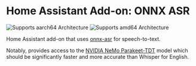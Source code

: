 # Home Assistant Add-on: ONNX ASR

![Supports aarch64 Architecture][aarch64-shield] ![Supports amd64 Architecture][amd64-shield]

Home Assistant add-on that uses [onnx-asr](https://github.com/guillaumekln/istupakov/onnx-asr/) for speech-to-text.

Notably, provides access to the [NVIDIA NeMo Parakeet-TDT](https://developer.nvidia.com/blog/turbocharge-asr-accuracy-and-speed-with-nvidia-nemo-parakeet-tdt/) model which should be significantly faster and more accurate than Whisper for English.

[aarch64-shield]: https://img.shields.io/badge/aarch64-yes-green.svg
[amd64-shield]: https://img.shields.io/badge/amd64-yes-green.svg
[armhf-shield]: https://img.shields.io/badge/armhf-no-red.svg
[armv7-shield]: https://img.shields.io/badge/armv7-no-red.svg
[i386-shield]: https://img.shields.io/badge/i386-no-red.svg
